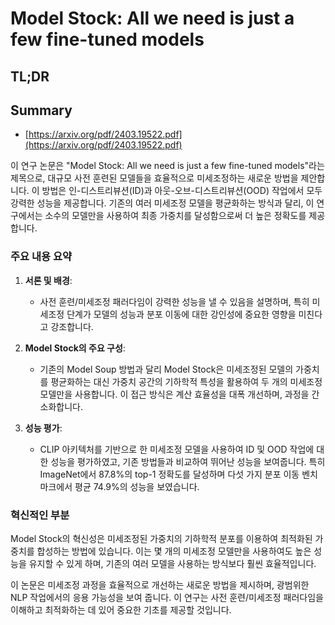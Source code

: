 # Model Stock: All we need is just a few fine-tuned models
## TL;DR
## Summary
- [https://arxiv.org/pdf/2403.19522.pdf](https://arxiv.org/pdf/2403.19522.pdf)

이 연구 논문은 "Model Stock: All we need is just a few fine-tuned models"라는 제목으로, 대규모 사전 훈련된 모델들을 효율적으로 미세조정하는 새로운 방법을 제안합니다. 이 방법은 인-디스트리뷰션(ID)과 아웃-오브-디스트리뷰션(OOD) 작업에서 모두 강력한 성능을 제공합니다. 기존의 여러 미세조정 모델을 평균화하는 방식과 달리, 이 연구에서는 소수의 모델만을 사용하여 최종 가중치를 달성함으로써 더 높은 정확도를 제공합니다.

### 주요 내용 요약

1. **서론 및 배경**:
   - 사전 훈련/미세조정 패러다임이 강력한 성능을 낼 수 있음을 설명하며, 특히 미세조정 단계가 모델의 성능과 분포 이동에 대한 강인성에 중요한 영향을 미친다고 강조합니다.

2. **Model Stock의 주요 구성**:
   - 기존의 Model Soup 방법과 달리 Model Stock은 미세조정된 모델의 가중치를 평균화하는 대신 가중치 공간의 기하학적 특성을 활용하여 두 개의 미세조정 모델만을 사용합니다. 이 접근 방식은 계산 효율성을 대폭 개선하며, 과정을 간소화합니다.

3. **성능 평가**:
   - CLIP 아키텍처를 기반으로 한 미세조정 모델을 사용하여 ID 및 OOD 작업에 대한 성능을 평가하였고, 기존 방법들과 비교하여 뛰어난 성능을 보여줍니다. 특히 ImageNet에서 87.8%의 top-1 정확도를 달성하며 다섯 가지 분포 이동 벤치마크에서 평균 74.9%의 성능을 보였습니다.

### 혁신적인 부분
Model Stock의 혁신성은 미세조정된 가중치의 기하학적 분포를 이용하여 최적화된 가중치를 합성하는 방법에 있습니다. 이는 몇 개의 미세조정 모델만을 사용하여도 높은 성능을 유지할 수 있게 하며, 기존의 여러 모델을 사용하는 방식보다 훨씬 효율적입니다.

이 논문은 미세조정 과정을 효율적으로 개선하는 새로운 방법을 제시하며, 광범위한 NLP 작업에서의 응용 가능성을 보여 줍니다. 이 연구는 사전 훈련/미세조정 패러다임을 이해하고 최적화하는 데 있어 중요한 기초를 제공할 것입니다.